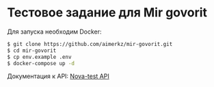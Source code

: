 # Тестовое задание для Mir govorit

Для запуска необходим Docker:


```bash
$ git clone https://github.com/aimerkz/mir-govorit.git
$ cd mir-govorit
$ cp env.example .env
$ docker-compose up -d
```
Документация к API: [Nova-test API](http://127.0.0.1:8001/api/docs/)
